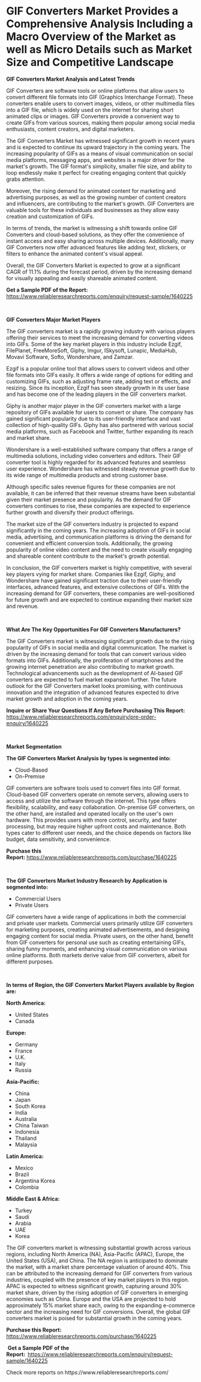 <p><h1>GIF Converters Market Provides a Comprehensive Analysis Including a Macro Overview of the Market as well as Micro Details such as Market Size and Competitive Landscape</h1></p><p><strong>GIF Converters Market Analysis and Latest Trends</strong></p>
<p><p>GIF Converters are software tools or online platforms that allow users to convert different file formats into GIF (Graphics Interchange Format). These converters enable users to convert images, videos, or other multimedia files into a GIF file, which is widely used on the internet for sharing short animated clips or images. GIF Converters provide a convenient way to create GIFs from various sources, making them popular among social media enthusiasts, content creators, and digital marketers.</p><p>The GIF Converters Market has witnessed significant growth in recent years and is expected to continue its upward trajectory in the coming years. The increasing popularity of GIFs as a means of visual communication on social media platforms, messaging apps, and websites is a major driver for the market's growth. The GIF format's simplicity, smaller file size, and ability to loop endlessly make it perfect for creating engaging content that quickly grabs attention.</p><p>Moreover, the rising demand for animated content for marketing and advertising purposes, as well as the growing number of content creators and influencers, are contributing to the market's growth. GIF Converters are valuable tools for these individuals and businesses as they allow easy creation and customization of GIFs.</p><p>In terms of trends, the market is witnessing a shift towards online GIF Converters and cloud-based solutions, as they offer the convenience of instant access and easy sharing across multiple devices. Additionally, many GIF Converters now offer advanced features like adding text, stickers, or filters to enhance the animated content's visual appeal.</p><p>Overall, the GIF Converters Market is expected to grow at a significant CAGR of 11.1% during the forecast period, driven by the increasing demand for visually appealing and easily shareable animated content.</p></p>
<p><strong>Get a Sample PDF of the Report:&nbsp;</strong> <a href="https://www.reliableresearchreports.com/enquiry/request-sample/1640225">https://www.reliableresearchreports.com/enquiry/request-sample/1640225</a></p>
<p>&nbsp;</p>
<p><strong>GIF Converters Major Market Players</strong></p>
<p><p>The GIF converters market is a rapidly growing industry with various players offering their services to meet the increasing demand for converting videos into GIFs. Some of the key market players in this industry include Ezgif, FilePlanet, FreeMoreSoft, Giphy, Imgur, ISkysoft, Lunapic, MediaHub, Movavi Software, Softo, Wondershare, and Zamzar.</p><p>Ezgif is a popular online tool that allows users to convert videos and other file formats into GIFs easily. It offers a wide range of options for editing and customizing GIFs, such as adjusting frame rate, adding text or effects, and resizing. Since its inception, Ezgif has seen steady growth in its user base and has become one of the leading players in the GIF converters market.</p><p>Giphy is another major player in the GIF converters market with a large repository of GIFs available for users to convert or share. The company has gained significant popularity due to its user-friendly interface and vast collection of high-quality GIFs. Giphy has also partnered with various social media platforms, such as Facebook and Twitter, further expanding its reach and market share.</p><p>Wondershare is a well-established software company that offers a range of multimedia solutions, including video converters and editors. Their GIF converter tool is highly regarded for its advanced features and seamless user experience. Wondershare has witnessed steady revenue growth due to its wide range of multimedia products and strong customer base.</p><p>Although specific sales revenue figures for these companies are not available, it can be inferred that their revenue streams have been substantial given their market presence and popularity. As the demand for GIF converters continues to rise, these companies are expected to experience further growth and diversify their product offerings.</p><p>The market size of the GIF converters industry is projected to expand significantly in the coming years. The increasing adoption of GIFs in social media, advertising, and communication platforms is driving the demand for convenient and efficient conversion tools. Additionally, the growing popularity of online video content and the need to create visually engaging and shareable content contribute to the market's growth potential.</p><p>In conclusion, the GIF converters market is highly competitive, with several key players vying for market share. Companies like Ezgif, Giphy, and Wondershare have gained significant traction due to their user-friendly interfaces, advanced features, and extensive collections of GIFs. With the increasing demand for GIF converters, these companies are well-positioned for future growth and are expected to continue expanding their market size and revenue.</p></p>
<p>&nbsp;</p>
<p><strong>What Are The Key Opportunities For GIF Converters Manufacturers?</strong></p>
<p><p>The GIF Converters market is witnessing significant growth due to the rising popularity of GIFs in social media and digital communication. The market is driven by the increasing demand for tools that can convert various video formats into GIFs. Additionally, the proliferation of smartphones and the growing internet penetration are also contributing to market growth. Technological advancements such as the development of AI-based GIF converters are expected to fuel market expansion further. The future outlook for the GIF Converters market looks promising, with continuous innovation and the integration of advanced features expected to drive market growth and adoption in the coming years.</p></p>
<p><strong>Inquire or Share Your Questions If Any Before Purchasing This Report:</strong> <a href="https://www.reliableresearchreports.com/enquiry/pre-order-enquiry/1640225">https://www.reliableresearchreports.com/enquiry/pre-order-enquiry/1640225</a></p>
<p>&nbsp;</p>
<p><strong>Market Segmentation</strong></p>
<p><strong>The GIF Converters Market Analysis by types is segmented into:</strong></p>
<p><ul><li>Cloud-Based</li><li>On-Premise</li></ul></p>
<p><p>GIF converters are software tools used to convert files into GIF format. Cloud-based GIF converters operate on remote servers, allowing users to access and utilize the software through the internet. This type offers flexibility, scalability, and easy collaboration. On-premise GIF converters, on the other hand, are installed and operated locally on the user's own hardware. This provides users with more control, security, and faster processing, but may require higher upfront costs and maintenance. Both types cater to different user needs, and the choice depends on factors like budget, data sensitivity, and convenience.</p></p>
<p><strong>Purchase this Report:&nbsp;</strong><a href="https://www.reliableresearchreports.com/purchase/1640225">https://www.reliableresearchreports.com/purchase/1640225</a></p>
<p>&nbsp;</p>
<p><strong>The GIF Converters Market Industry Research by Application is segmented into:</strong></p>
<p><ul><li>Commercial Users</li><li>Private Users</li></ul></p>
<p><p>GIF converters have a wide range of applications in both the commercial and private user markets. Commercial users primarily utilize GIF converters for marketing purposes, creating animated advertisements, and designing engaging content for social media. Private users, on the other hand, benefit from GIF converters for personal use such as creating entertaining GIFs, sharing funny moments, and enhancing visual communication on various online platforms. Both markets derive value from GIF converters, albeit for different purposes.</p></p>
<p>&nbsp;</p>
<p><strong>In terms of Region, the GIF Converters Market Players available by Region are:</strong></p>
<p>
    <p> <strong> North America: </strong>
        <ul>
            <li>United States</li>
            <li>Canada</li>
        </ul>
        </p> 
    <p> <strong> Europe: </strong>
        <ul>
            <li>Germany</li>
            <li>France</li>
            <li>U.K.</li>
            <li>Italy</li>
            <li>Russia</li>
        </ul>
        </p> 
    <p> <strong> Asia-Pacific: </strong>
        <ul>
            <li>China</li>
            <li>Japan</li>
            <li>South Korea</li>
            <li>India</li>
            <li>Australia</li>
            <li>China Taiwan</li>
            <li>Indonesia</li>
            <li>Thailand</li>
            <li>Malaysia</li>
        </ul>
        </p> 
    <p> <strong> Latin America: </strong>
        <ul>
            <li>Mexico</li>
            <li>Brazil</li>
            <li>Argentina Korea</li>
            <li>Colombia</li>
        </ul>
        </p> 
    <p> <strong> Middle East & Africa: </strong>
        <ul>
            <li>Turkey</li>
            <li>Saudi</li>
            <li>Arabia</li>
            <li>UAE</li>
            <li>Korea</li>
        </ul>
    </p>
    </p>
<p><p>The GIF converters market is witnessing substantial growth across various regions, including North America (NA), Asia-Pacific (APAC), Europe, the United States (USA), and China. The NA region is anticipated to dominate the market, with a market share percentage valuation of around 40%. This can be attributed to the increasing demand for GIF converters from various industries, coupled with the presence of key market players in this region. APAC is expected to witness significant growth, capturing around 30% market share, driven by the rising adoption of GIF converters in emerging economies such as China. Europe and the USA are projected to hold approximately 15% market share each, owing to the expanding e-commerce sector and the increasing need for GIF conversions. Overall, the global GIF converters market is poised for substantial growth in the coming years.</p></p>
<p><strong>Purchase this Report: </strong><a href="https://www.reliableresearchreports.com/purchase/1640225">https://www.reliableresearchreports.com/purchase/1640225</a></p>
<p>&nbsp;<strong>Get a Sample PDF of the Report:&nbsp;&nbsp;</strong><a href="https://www.reliableresearchreports.com/enquiry/request-sample/1640225">https://www.reliableresearchreports.com/enquiry/request-sample/1640225</a></p>
<p><strong></strong></p>
<p>Check more reports on https://www.reliableresearchreports.com/</p>